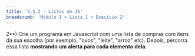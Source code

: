 ```yaml
---
title: '3.5.2 - Listas em JS'
breadcrumb: 'Módulo 1 > Lista 1 > Execício 2'
---
```


2••) Crie um programa em Javascript com uma lista de compras com itens da sua escolha (por exemplo, "ovos", "leite", "arroz" etc). Depois, percorra essa lista **mostrando um alerta para cada elemento dela**.